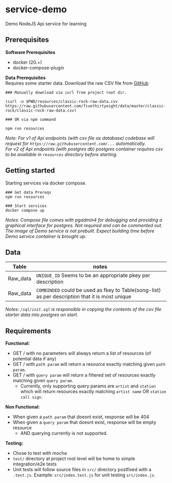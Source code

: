 # service-demo
Demo NodeJS Api service for learning

## Prerequisites

**Software Prerequisites**  
- docker (20.+)
- docker-compose-plugin

**Data Prerequisites**  
Requires some starter data. Download the raw CSV file from [GitHub](https://github.com/fivethirtyeight/data/tree/master/classic-rock) 
```
### Manually download via curl from project root dir.

(curl -o $PWD/resources/classic-rock-raw-data.csv https://raw.githubusercontent.com/fivethirtyeight/data/master/classic-rock/classic-rock-raw-data.csv)

### OR via npm command

npm run resources
```
*Note: For v1 of Api endpoints (with csv file as database) codebase will request for `https://raw.githubusercontent.com/...` automatically.  
For v2 of Api endpoints (with postgres db) postgres container requires csv to be available in `resources` directory before starting.*

## Getting started

Starting services via docker compose.
```
### Get data Prereqs
npm run resources

### Start services
docker compose up
```
*Notes: Compose file comes with pgadmin4 for debugging and providing a graphical interface for postgres. Not required and can be commented out.  
The image of Demo service is not prebuilt. Expect building time before Demo service container is brought up.*

## Data

| Table | notes |
| ---   | ---   |
| Raw_data | `UNIQUE_ID` Seems to be an appropriate pkey per description|
| Raw_data | `COMBINDED` could be used as fkey to Table(song-list) as per description that it is most unique|

*Notes: `/sql/init.sql` is responsible in copying the contents of the csv file starter data into postgres on start.*


## Requirements

**Functional:**
- GET / with no parameters will always return a list of resources (of potential data if any)
- GET / with `path param` will return a resource exactly matching given `path param`.
- GET / with `query param` will return a filtered set of resources exactly matching given `query param`.
    - Currently, only supporting query params are `artist` and `station` which will return resources exactly matching `artist name` OR `station call sign`.

**Non Functional:**
- When given a `path param` that doesnt exist, response will be 404
- When given a `query param` that doesnt exist, response will be empty resource
    - AND querying currently is not supported.

**Testing:**
- Chose to test with mocha
- `test/` directory at project root level will be home to simple 
integration/e2e tests
- Unit tests will follow source files in `src/` directory postfixed with a `.test.js`. Example: `src/index.test.js` for unit testing `src/index.js`.


